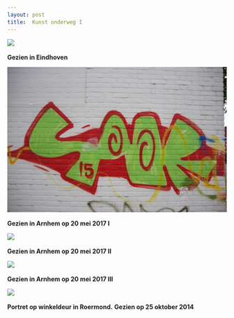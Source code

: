 ```yaml
---
layout: post
title:  Kunst onderweg I
---
```

![](/Mijn-fotoblog/img/IMGP4398.jpg-2)

**Gezien in Eindhoven**

![](/img/IMGP8070.jpg-2)

**Gezien in Arnhem op 20 mei 2017 I**

![](/Mijn-fotoblog/img/IMGP8073.jpg-2)

**Gezien in Arnhem op 20 mei 2017 II**

![](/Mijn-fotoblog/img/IMGP8082.jpg-2)

**Gezien in Arnhem op 20 mei 2017 III**

![](/Mijn-fotoblog/img/Vrouw.jpg)

**Portret op winkeldeur in Roermond.**
**Gezien op 25 oktober 2014**
